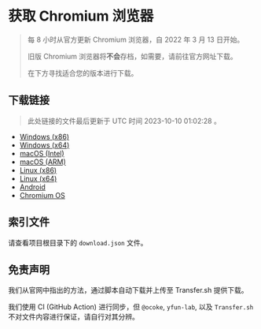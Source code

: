 # 获取 Chromium 浏览器

> 每 8 小时从官方更新 Chromium 浏览器，自 2022 年 3 月 13 日开始。
> 
> 旧版 Chromium 浏览器将**不会**存档，如需要，请前往官方网址下载。
>
> 在下方寻找适合您的版本进行下载。

## 下载链接

> 此处链接的文件最后更新于 UTC 时间 2023-10-10 01:02:28
。

- [Windows (x86)](https://transfer.sh/MLcCB7V3Ff/Win.zip)
- [Windows (x64)](https://transfer.sh/9wCqlWAnUC/Win_x64.zip)
- [macOS (Intel)](https://transfer.sh/AlwC1EWto6/Mac.zip)
- [macOS (ARM)](https://transfer.sh/ucUmIhlmOs/Mac_Arm.zip)
- [Linux (x86)](https://transfer.sh/qXeUJDk51t/Linux.zip)
- [Linux (x64)](https://transfer.sh/H9MXXTM0zB/Linux_x64.zip)
- [Android](https://transfer.sh/6rcayJlstW/Android.zip)
- [Chromium OS](https://transfer.sh/gvOoDQQd0b/Linux_ChromiumOS_Full.zip)

## 索引文件

请查看项目根目录下的 `download.json` 文件。

## 免责声明

我们从官网中指出的方法，通过脚本自动下载并上传至 Transfer.sh 提供下载。

我们使用 CI (GitHub Action) 进行同步，但 `@ocoke`, `yfun-lab`, 以及 `Transfer.sh` 不对文件内容进行保证，请自行对其分辨。
